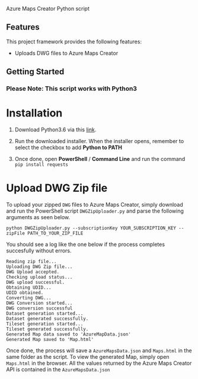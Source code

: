 Azure Maps Creator Python script

## Features

This project framework provides the following features:

* Uploads DWG files to Azure Maps Creator

## Getting Started

### **Please Note**: This script works with Python3

# Installation

1. Download Python3.6 via this [link](https://www.python.org/ftp/python/3.6.0/python-3.6.0-amd64.exe).

2. Run the downloaded installer. When the installer opens, remember to select the checkbox to add **Python to PATH**

3. Once done, open **PowerShell** / **Command Line** and run the command `pip install requests`

# Upload DWG Zip file

To upload your zipped `DWG` files to Azure Maps Creator, simply download and run the PowerShell script `DWGZipUploader.py` and parse the following arguments as seen below.

```
python DWGZipUploader.py --subscriptionKey YOUR_SUBSCRIPTION_KEY --zipFile PATH_TO_YOUR_ZIP_FILE
```

You should see a log like the one below if the process completes succesfully without errors.

```
Reading zip file...
Uploading DWG Zip file...
DWG Upload accepted.
Checking upload status...
DWG upload successful.
Obtaining UDID...
UDID obtained.
Converting DWG...
DWG Conversion started...
DWG conversion successful
Dataset generation started...
Dataset generated successfully.
Tileset generation started...
Tileset generated successfully.
Generated Map data saved to 'AzureMapData.json'
Generated Map saved to 'Map.html'
```

Once done, the process will save a `AzureMapsData.json` and `Maps.html` in the same folder as the script. To view the generated Map, simply open `Maps.html` in the browser. All the values returned by the Azure Maps Creator API is contained in the `AzureMapsData.json`


